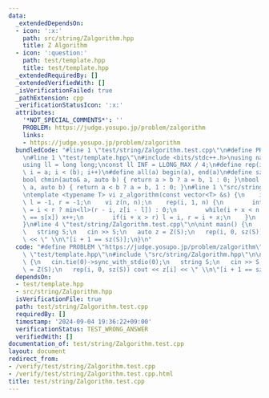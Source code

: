 ```yaml
---
data:
  _extendedDependsOn:
  - icon: ':x:'
    path: src/string/Zalgorithm.hpp
    title: Z Algorithm
  - icon: ':question:'
    path: test/template.hpp
    title: test/template.hpp
  _extendedRequiredBy: []
  _extendedVerifiedWith: []
  _isVerificationFailed: true
  _pathExtension: cpp
  _verificationStatusIcon: ':x:'
  attributes:
    '*NOT_SPECIAL_COMMENTS*': ''
    PROBLEM: https://judge.yosupo.jp/problem/zalgorithm
    links:
    - https://judge.yosupo.jp/problem/zalgorithm
  bundledCode: "#line 1 \"test/string/Zalgorithm.test.cpp\"\n#define PROBLEM \"https://judge.yosupo.jp/problem/zalgorithm\"\
    \n#line 1 \"test/template.hpp\"\n#include <bits/stdc++.h>\nusing namespace std;\n\
    using ll = long long;\nconst ll INF = LLONG_MAX / 4;\n#define rep(i, a, b) for(ll\
    \ i = a; i < (b); i++)\n#define all(a) begin(a), end(a)\n#define sz(a) ssize(a)\n\
    bool chmin(auto& a, auto b) { return a > b ? a = b, 1 : 0; }\nbool chmax(auto&\
    \ a, auto b) { return a < b ? a = b, 1 : 0; }\n#line 1 \"src/string/Zalgorithm.hpp\"\
    \ntemplate <typename T> vi z_algorithm(const vector<T> &s) {\n    int n = si(s),\
    \ l = -1, r = -1;\n    vi z(n, n);\n    rep(i, 1, n) {\n        int &x = z[i]\
    \ = i < r ? min<ll>(r - i, z[i - l]) : 0;\n        while(i + x < n and s[i + x]\
    \ == s[x]) x++;\n        if(i + x > r) l = i, r = i + x;\n    }\n    return z;\n\
    }\n#line 4 \"test/string/Zalgorithm.test.cpp\"\n\nint main() {\n   cin.tie(0)->sync_with_stdio(0);\n\
    \   string S;\n   cin >> S;\n   auto z = Z(S);\n   rep(i, 0, sz(S)) cout << z[i]\
    \ << \" \\n\"[i + 1 == sz(S)];\n}\n"
  code: "#define PROBLEM \"https://judge.yosupo.jp/problem/zalgorithm\"\n#include\
    \ \"test/template.hpp\"\n#include \"src/string/Zalgorithm.hpp\"\n\nint main()\
    \ {\n   cin.tie(0)->sync_with_stdio(0);\n   string S;\n   cin >> S;\n   auto z\
    \ = Z(S);\n   rep(i, 0, sz(S)) cout << z[i] << \" \\n\"[i + 1 == sz(S)];\n}\n"
  dependsOn:
  - test/template.hpp
  - src/string/Zalgorithm.hpp
  isVerificationFile: true
  path: test/string/Zalgorithm.test.cpp
  requiredBy: []
  timestamp: '2024-09-04 19:36:22+09:00'
  verificationStatus: TEST_WRONG_ANSWER
  verifiedWith: []
documentation_of: test/string/Zalgorithm.test.cpp
layout: document
redirect_from:
- /verify/test/string/Zalgorithm.test.cpp
- /verify/test/string/Zalgorithm.test.cpp.html
title: test/string/Zalgorithm.test.cpp
---
```

